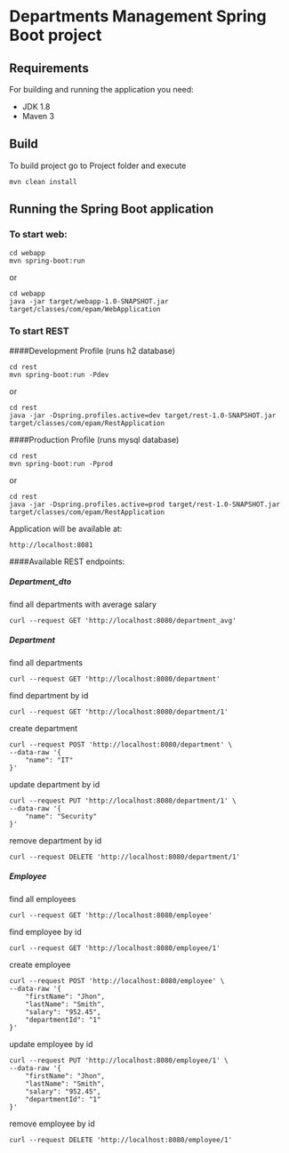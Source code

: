 # Departments Management Spring Boot project

## Requirements

For building and running the application you need:

- JDK 1.8
- Maven 3
## Build

To build project go to Project folder and execute
```
mvn clean install  
```

## Running the Spring Boot application
### To start web:
```
cd webapp
mvn spring-boot:run
```
or
```
cd webapp
java -jar target/webapp-1.0-SNAPSHOT.jar target/classes/com/epam/WebApplication
```
### To start REST
####Development Profile (runs h2 database)
```
cd rest
mvn spring-boot:run -Pdev
```
or
```
cd rest
java -jar -Dspring.profiles.active=dev target/rest-1.0-SNAPSHOT.jar target/classes/com/epam/RestApplication
```
####Production Profile (runs mysql database)
```
cd rest
mvn spring-boot:run -Pprod
```
or
```
cd rest
java -jar -Dspring.profiles.active=prod target/rest-1.0-SNAPSHOT.jar target/classes/com/epam/RestApplication
```
Application will be available at:

```
http://localhost:8081
```

####Available REST endpoints:	
##### Department_dto	
find all departments with average salary	
```	
curl --request GET 'http://localhost:8080/department_avg'	
```
##### Department	
find all departments	
```	
curl --request GET 'http://localhost:8080/department'	
```
find department by id	
```	
curl --request GET 'http://localhost:8080/department/1'	
```
create department	
```	
curl --request POST 'http://localhost:8080/department' \	
--data-raw '{	
    "name": "IT"	
}'	
```
update department by id	
```	
curl --request PUT 'http://localhost:8080/department/1' \	
--data-raw '{	
    "name": "Security"	
}'	
```
remove department by id	
```	
curl --request DELETE 'http://localhost:8080/department/1'	
```
##### Employee	
find all employees	
```	
curl --request GET 'http://localhost:8080/employee'	
```
find employee by id	
```	
curl --request GET 'http://localhost:8080/employee/1'	
```
create employee	
```	
curl --request POST 'http://localhost:8080/employee' \	
--data-raw '{	
    "firstName": "Jhon",	
    "lastName": "Smith",	
    "salary": "952.45",	
    "departmentId": "1"	
}'	
```
update employee by id	
```	
curl --request PUT 'http://localhost:8080/employee/1' \	
--data-raw '{	
    "firstName": "Jhon",	
    "lastName": "Smith",	
    "salary": "952.45",	
    "departmentId": "1"	
}'	
```
remove employee by id	
```	
curl --request DELETE 'http://localhost:8080/employee/1'	
```